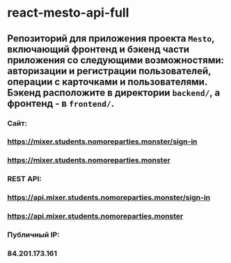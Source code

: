 # react-mesto-api-full
Репозиторий для приложения проекта `Mesto`, включающий фронтенд и бэкенд части приложения со следующими возможностями: авторизации и регистрации пользователей, операции с карточками и пользователями. Бэкенд расположите в директории `backend/`, а фронтенд - в `frontend/`. 
---

### Сайт:
### https://mixer.students.nomoreparties.monster/sign-in
### https://mixer.students.nomoreparties.monster

### REST API:
### https://api.mixer.students.nomoreparties.monster/sign-in
### https://api.mixer.students.nomoreparties.monster

### Публичный IP:
### 84.201.173.161

